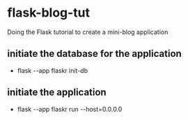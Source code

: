 # flask-blog-tut
Doing the Flask tutorial to create a mini-blog application

## initiate the database for the application
- flask --app flaskr init-db

## initiate the application
- flask --app flaskr run --host=0.0.0.0